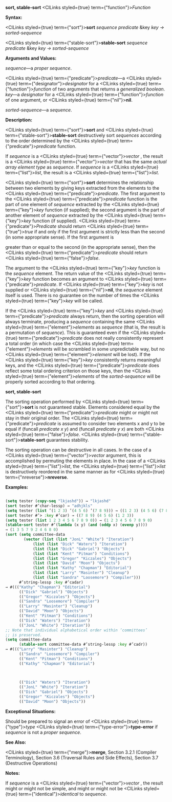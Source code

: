 **sort, stable-sort** <ClLinks styled={true} term={"function"}><i>Function</i></ClLinks> 



**Syntax:** 



<ClLinks styled={true} term={"sort"}><b>sort</b></ClLinks> *sequence predicate* &amp;key *key → sorted-sequence* 



<ClLinks styled={true} term={"stable-sort"}><b>stable-sort</b></ClLinks> *sequence predicate* &amp;key *key → sorted-sequence* 



**Arguments and Values:** 



*sequence*—a *proper sequence*. 



<ClLinks styled={true} term={"predicate"}><i>predicate</i></ClLinks>—a <ClLinks styled={true} term={"designator"}><i>designator</i></ClLinks> for a <ClLinks styled={true} term={"function"}><i>function</i></ClLinks> of two arguments that returns a *generalized boolean*. *key*—a *designator* for a <ClLinks styled={true} term={"function"}><i>function</i></ClLinks> of one argument, or <ClLinks styled={true} term={"nil"}><b>nil</b></ClLinks>. 



*sorted-sequence*—a *sequence*. 



**Description:** 



<ClLinks styled={true} term={"sort"}><b>sort</b></ClLinks> and <ClLinks styled={true} term={"stable-sort"}><b>stable-sort</b></ClLinks> destructively sort *sequences* according to the order determined by the <ClLinks styled={true} term={"predicate"}><i>predicate</i></ClLinks> function. 



If *sequence* is a <ClLinks styled={true} term={"vector"}><i>vector</i></ClLinks> , the result is a <ClLinks styled={true} term={"vector"}><i>vector</i></ClLinks> that has the same *actual array element type* as *sequence*. If *sequence* is a <ClLinks styled={true} term={"list"}><i>list</i></ClLinks>, the result is a <ClLinks styled={true} term={"list"}><i>list</i></ClLinks>. 



<ClLinks styled={true} term={"sort"}><b>sort</b></ClLinks> determines the relationship between two elements by giving keys extracted from the elements to the <ClLinks styled={true} term={"predicate"}><i>predicate</i></ClLinks>. The first argument to the <ClLinks styled={true} term={"predicate"}><i>predicate</i></ClLinks> function is the part of one element of *sequence* extracted by the <ClLinks styled={true} term={"key"}><i>key</i></ClLinks> function (if supplied); the second argument is the part of another element of *sequence* extracted by the <ClLinks styled={true} term={"key"}><i>key</i></ClLinks> function (if supplied). <ClLinks styled={true} term={"predicate"}><i>Predicate</i></ClLinks> should return <ClLinks styled={true} term={"true"}><i>true</i></ClLinks> if and only if the first argument is strictly less than the second (in some appropriate sense). If the first argument is 



greater than or equal to the second (in the appropriate sense), then the <ClLinks styled={true} term={"predicate"}><i>predicate</i></ClLinks> should return <ClLinks styled={true} term={"false"}><i>false</i></ClLinks>. 



The argument to the <ClLinks styled={true} term={"key"}><i>key</i></ClLinks> function is the *sequence* element. The return value of the <ClLinks styled={true} term={"key"}><i>key</i></ClLinks> function becomes an argument to <ClLinks styled={true} term={"predicate"}><i>predicate</i></ClLinks>. If <ClLinks styled={true} term={"key"}><i>key</i></ClLinks> is not supplied or <ClLinks styled={true} term={"nil"}><b>nil</b></ClLinks>, the *sequence* element itself is used. There is no guarantee on the number of times the <ClLinks styled={true} term={"key"}><i>key</i></ClLinks> will be called. 



If the <ClLinks styled={true} term={"key"}><i>key</i></ClLinks> and <ClLinks styled={true} term={"predicate"}><i>predicate</i></ClLinks> always return, then the sorting operation will always terminate, producing a *sequence* containing the same <ClLinks styled={true} term={"element"}><i>elements</i></ClLinks> as *sequence* (that is, the result is a permutation of *sequence*). This is guaranteed even if the <ClLinks styled={true} term={"predicate"}><i>predicate</i></ClLinks> does not really consistently represent a total order (in which case the <ClLinks styled={true} term={"element"}><i>elements</i></ClLinks> will be scrambled in some unpredictable way, but no <ClLinks styled={true} term={"element"}><i>element</i></ClLinks> will be lost). If the <ClLinks styled={true} term={"key"}><i>key</i></ClLinks> consistently returns meaningful keys, and the <ClLinks styled={true} term={"predicate"}><i>predicate</i></ClLinks> does reflect some total ordering criterion on those keys, then the <ClLinks styled={true} term={"element"}><i>elements</i></ClLinks> of the *sorted-sequence* will be properly sorted according to that ordering. 







 



 



**sort, stable-sort** 



The sorting operation performed by <ClLinks styled={true} term={"sort"}><b>sort</b></ClLinks> is not guaranteed stable. Elements considered equal by the <ClLinks styled={true} term={"predicate"}><i>predicate</i></ClLinks> might or might not stay in their original order. The <ClLinks styled={true} term={"predicate"}><i>predicate</i></ClLinks> is assumed to consider two elements x and y to be equal if (funcall *predicate x y*) and (funcall *predicate y x*) are both <ClLinks styled={true} term={"false"}><i>false</i></ClLinks>. <ClLinks styled={true} term={"stable-sort"}><b>stable-sort</b></ClLinks> guarantees stability. 



The sorting operation can be destructive in all cases. In the case of a <ClLinks styled={true} term={"vector"}><i>vector</i></ClLinks> argument, this is accomplished by permuting the elements in place. In the case of a <ClLinks styled={true} term={"list"}><i>list</i></ClLinks>, the <ClLinks styled={true} term={"list"}><i>list</i></ClLinks> is destructively reordered in the same manner as for <ClLinks styled={true} term={"nreverse"}><b>nreverse</b></ClLinks>. 



**Examples:**
```lisp

(setq tester (copy-seq "lkjashd")) → "lkjashd" 
(sort tester #’char-lessp) → "adhjkls" 
(setq tester (list ’(1 2 3) ’(4 5 6) ’(7 8 9))) → ((1 2 3) (4 5 6) (7 8 9)) 
(sort tester #’> :key #’car) → ((7 8 9) (4 5 6) (1 2 3)) 
(setq tester (list 1 2 3 4 5 6 7 8 9 0)) → (1 2 3 4 5 6 7 8 9 0) 
(stable-sort tester #’(lambda (x y) (and (oddp x) (evenp y)))) 
→ (1 3 5 7 9 2 4 6 8 0) 
(sort (setq committee-data 
	    (vector (list (list "JonL" "White") "Iteration") 
		    (list (list "Dick" "Waters") "Iteration") 
		    (list (list "Dick" "Gabriel") "Objects") 
		    (list (list "Kent" "Pitman") "Conditions") 
		    (list (list "Gregor" "Kiczales") "Objects") 
		    (list (list "David" "Moon") "Objects") 
		    (list (list "Kathy" "Chapman") "Editorial") 
		    (list (list "Larry" "Masinter") "Cleanup") 
		    (list (list "Sandra" "Loosemore") "Compiler"))) 
      #’string-lessp :key #’cadar) 
→ #((("Kathy" "Chapman") "Editorial") 
      (("Dick" "Gabriel") "Objects") 
      (("Gregor" "Kiczales") "Objects") 
      (("Sandra" "Loosemore") "Compiler") 
      (("Larry" "Masinter") "Cleanup") 
      (("David" "Moon") "Objects") 
      (("Kent" "Pitman") "Conditions") 
      (("Dick" "Waters") "Iteration") 
      (("JonL" "White") "Iteration")) 
;; Note that individual alphabetical order within ‘committees’ 
;; is preserved. 
(setq committee-data 
      (stable-sort committee-data #’string-lessp :key #’cadr)) 
→ #((("Larry" "Masinter") "Cleanup") 
      (("Sandra" "Loosemore") "Compiler") 
      (("Kent" "Pitman") "Conditions") 
      (("Kathy" "Chapman") "Editorial") 

      
      
      (("Dick" "Waters") "Iteration") 
      (("JonL" "White") "Iteration") 
      (("Dick" "Gabriel") "Objects") 
      (("Gregor" "Kiczales") "Objects") 
      (("David" "Moon") "Objects")) 

```
**Exceptional Situations:** 



Should be prepared to signal an error of <ClLinks styled={true} term={"type"}><i>type</i></ClLinks> <ClLinks styled={true} term={"type-error"}><b>type-error</b></ClLinks> if *sequence* is not a *proper sequence*. 



**See Also:** 



<ClLinks styled={true} term={"merge"}><b>merge</b></ClLinks>, Section 3.2.1 (Compiler Terminology), Section 3.6 (Traversal Rules and Side Effects), Section 3.7 (Destructive Operations) 



**Notes:** 



If *sequence* is a <ClLinks styled={true} term={"vector"}><i>vector</i></ClLinks> , the result might or might not be simple, and might or might not be <ClLinks styled={true} term={"identical"}><i>identical</i></ClLinks> to *sequence*. 



